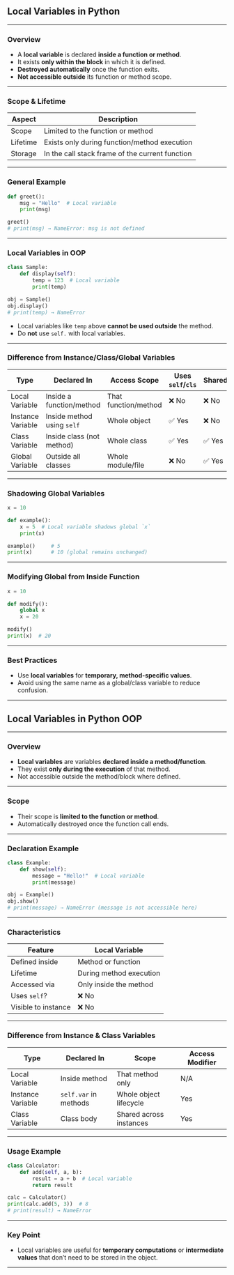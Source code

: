 ## **Local Variables in Python**

---

### **Overview**

* A **local variable** is declared **inside a function or method**.
* It exists **only within the block** in which it is defined.
* **Destroyed automatically** once the function exits.
* **Not accessible outside** its function or method scope.

---

### **Scope & Lifetime**

| Aspect   | Description                                     |
| -------- | ----------------------------------------------- |
| Scope    | Limited to the function or method               |
| Lifetime | Exists only during function/method execution    |
| Storage  | In the call stack frame of the current function |

---

### **General Example**

```python
def greet():
    msg = "Hello"  # Local variable
    print(msg)

greet()
# print(msg) → NameError: msg is not defined
```

---

### **Local Variables in OOP**

```python
class Sample:
    def display(self):
        temp = 123  # Local variable
        print(temp)

obj = Sample()
obj.display()
# print(temp) → NameError
```

* Local variables like `temp` above **cannot be used outside** the method.
* Do **not** use `self.` with local variables.

---

### **Difference from Instance/Class/Global Variables**

| Type              | Declared In                | Access Scope         | Uses `self`/`cls` | Shared? |
| ----------------- | -------------------------- | -------------------- | ----------------- | ------- |
| Local Variable    | Inside a function/method   | That function/method | ❌ No              | ❌ No    |
| Instance Variable | Inside method using `self` | Whole object         | ✅ Yes             | ❌ No    |
| Class Variable    | Inside class (not method)  | Whole class          | ✅ Yes             | ✅ Yes   |
| Global Variable   | Outside all classes        | Whole module/file    | ❌ No              | ✅ Yes   |

---

### **Shadowing Global Variables**

```python
x = 10

def example():
    x = 5  # Local variable shadows global `x`
    print(x)

example()     # 5
print(x)      # 10 (global remains unchanged)
```

---

### **Modifying Global from Inside Function**

```python
x = 10

def modify():
    global x
    x = 20

modify()
print(x)  # 20
```

---

### **Best Practices**

* Use **local variables** for **temporary, method-specific values**.
* Avoid using the same name as a global/class variable to reduce confusion.

---

## **Local Variables in Python OOP**

---

### **Overview**

* **Local variables** are variables **declared inside a method/function**.
* They exist **only during the execution** of that method.
* Not accessible outside the method/block where defined.

---

### **Scope**

* Their scope is **limited to the function or method**.
* Automatically destroyed once the function call ends.

---

### **Declaration Example**

```python
class Example:
    def show(self):
        message = "Hello!"  # Local variable
        print(message)

obj = Example()
obj.show()
# print(message) → NameError (message is not accessible here)
```

---

### **Characteristics**

| Feature             | Local Variable          |
| ------------------- | ----------------------- |
| Defined inside      | Method or function      |
| Lifetime            | During method execution |
| Accessed via        | Only inside the method  |
| Uses `self`?        | ❌ No                    |
| Visible to instance | ❌ No                    |

---

### **Difference from Instance & Class Variables**

| Type              | Declared In           | Scope                   | Access Modifier |
| ----------------- | --------------------- | ----------------------- | --------------- |
| Local Variable    | Inside method         | That method only        | N/A             |
| Instance Variable | `self.var` in methods | Whole object lifecycle  | Yes             |
| Class Variable    | Class body            | Shared across instances | Yes             |

---

### **Usage Example**

```python
class Calculator:
    def add(self, a, b):
        result = a + b  # Local variable
        return result

calc = Calculator()
print(calc.add(5, 3))  # 8
# print(result) → NameError
```

---

### **Key Point**

* Local variables are useful for **temporary computations** or **intermediate values** that don’t need to be stored in the object.

---
